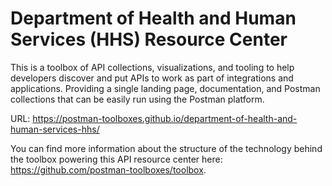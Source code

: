 # Department of Health and Human Services (HHS) Resource Center
This is a toolbox of API collections, visualizations, and tooling to help developers discover and put APIs to work as part of integrations and applications. Providing a single landing page, documentation, and Postman collections that can be easily run using the Postman platform.

URL: https://postman-toolboxes.github.io/department-of-health-and-human-services-hhs/

You can find more information about the structure of the technology behind the toolbox powering this API resource center here: https://github.com/postman-toolboxes/toolbox.
